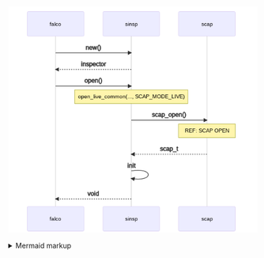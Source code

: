 <!-- generated by mermaid compile action - START -->
![~mermaid diagram 1~](/output/input_0_falco_starts_sinsp_scap-md-1.png)
<details>
  <summary>Mermaid markup</summary>

```mermaid
sequenceDiagram
    falco->>sinsp: new()
    sinsp-->>falco: inspector
    falco->>sinsp: open()
    Note over sinsp: open_live_common(..., SCAP_MODE_LIVE)
    sinsp->>scap: scap_open()
    Note over scap: REF: SCAP OPEN
    scap-->>sinsp: scap_t
    sinsp->>sinsp: init
    sinsp-->>falco: void
```

</details>
<!-- generated by mermaid compile action - END -->
